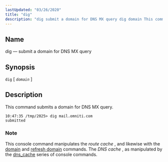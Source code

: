 ```yaml
---
lastUpdated: "03/26/2020"
title: "dig"
description: "dig submit a domain for DNS MX query dig domain This command submits a domain for DNS MX query This console command manipulates the route cache and likewise with the domain and refresh domain commands The DNS cache as manipulated by the dns cache series of console commands..."
---
```


<a name="console_commands.dig"></a> 
## Name

dig — submit a domain for DNS MX query

## Synopsis

`dig` [ *`domain`* ]

<a name="idp12989328"></a> 
## Description

This command submits a domain for DNS MX query.

```
10:47:35 /tmp/2025> dig mail.omniti.com
submitted
```

### Note

This console command manipulates the *route cache* , and likewise with the [domain](/momentum/4/console-commands/domain) and [refresh domain](/momentum/4/console-commands/refresh-domain) commands. The *DNS cache* , as manipulated by the [dns_cache](/momentum/4/console-commands/dns-cache) series of console commands.